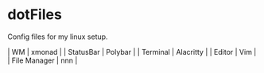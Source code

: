 # dotFiles

Config files for my linux setup.

| WM | xmonad |
| StatusBar | Polybar |
| Terminal | Alacritty |
| Editor | Vim |
| File Manager | nnn |
